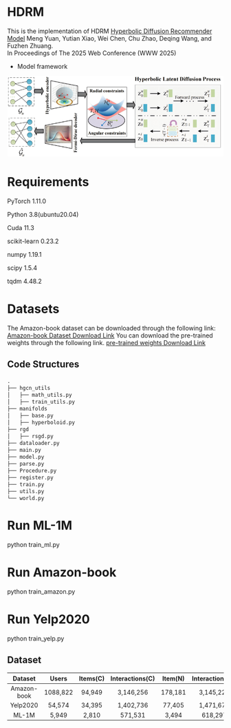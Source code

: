 # HDRM  
This is the implementation of HDRM  [Hyperbolic Diffusion Recommender Model](https://arxiv.org/pdf/2504.01541)
Meng Yuan, Yutian Xiao, Wei Chen, Chu Zhao, Deqing Wang, and Fuzhen Zhuang.  
In Proceedings of The 2025 Web Conference (WWW 2025)


- Model framework

![png](https://github.com/yuanmeng-cpu/HDRM/blob/main/hdrm.png)

# Requirements
PyTorch  1.11.0

Python  3.8(ubuntu20.04)

Cuda  11.3

scikit-learn 0.23.2

numpy 1.19.1

scipy 1.5.4

tqdm 4.48.2

# Datasets
The Amazon-book dataset can be downloaded through the following link:
[Amazon-book Dataset Download Link](https://drive.google.com/file/d/1QYmTpnChuii9CvPBWFecFmhUHczJtjan/view)
You can download the pre-trained weights through the following link.
[pre-trained weights Download Link](https://drive.google.com/drive/folders/1wFmQbXPj-bxUct4frUZ8U5i4zaD3n7OQ?usp=sharing
)

## Code Structures

```
.
├── hgcn_utils
│   ├── math_utils.py
│   ├── train_utils.py
├── manifolds
│   ├── base.py
│   ├── hyperboloid.py
├── rgd
│   ├── rsgd.py
├── dataloader.py
├── main.py
├── model.py
├── parse.py
├── Procedure.py
├── register.py
├── train.py
├── utils.py
└── world.py

```

# Run ML-1M
python train_ml.py

# Run Amazon-book
python train_amazon.py

# Run Yelp2020
python train_yelp.py


## Dataset

|  Dataset   |  Users  |  Items(C)  |  Interactions(C)  |   Item(N)   |   Interactions(N) |
|:----------:|:--------:|:--------:|:---------------:|:-----------:|:-----------:|
|    Amazon-book    |  1088,822   |  94,949   |     3,146,256     | 178,181  |3,145,223  |
|  Yelp2020   |  54,574   |  34,395  |    1,402,736    | 77,405  |1,471,675  |
|  ML-1M  |  5,949   |  2,810  |     571,531     | 3,494  |618,297  |
